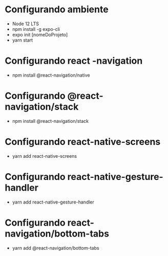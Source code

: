 # Configurando ambiente
- Node 12 LTS
- npm install -g expo-cli 
- expo init [nomeDoProjeto]
- yarn start

# Configurando react -navigation
- npm install @react-navigation/native

# Configurando @react-navigation/stack
- npm install @react-navigation/stack

# Configurando react-native-screens
- yarn add react-native-screens

# Configurando react-native-gesture-handler
- yarn add react-native-gesture-handler 

# Configurando react-navigation/bottom-tabs
- yarn add @react-navigation/bottom-tabs